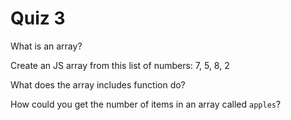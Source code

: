 # Quiz 3

What is an array?

Create an JS array from this list of numbers: 7, 5, 8, 2

What does the array includes function do?

How could you get the number of items in an array called `apples`?
